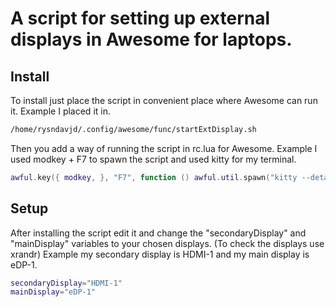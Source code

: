 # A script for setting up external displays in Awesome for laptops.

## Install
To install just place the script in convenient place where Awesome can run it.
Example I placed it in.

```bash
/home/rysndavjd/.config/awesome/func/startExtDisplay.sh
```

Then you add a way of running the script in rc.lua for Awesome.
Example I used modkey + F7 to spawn the script and used kitty for my terminal.

```lua
awful.key({ modkey, }, "F7", function () awful.util.spawn("kitty --detach /home/rysndavjd/.config/awesome/func/startExtDisplay.sh") end), 
```

## Setup

After installing the script edit it and change the "secondaryDisplay" and "mainDisplay"
variables to your chosen displays. (To check the displays use xrandr)
Example my secondary display is HDMI-1 and my main display is eDP-1.

```bash
secondaryDisplay="HDMI-1"
mainDisplay="eDP-1"
```



